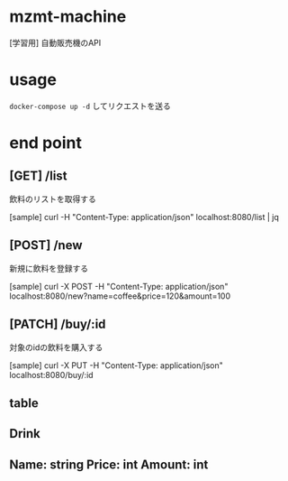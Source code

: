 # mzmt-machine
[学習用] 自動販売機のAPI

# usage

`docker-compose up -d`
してリクエストを送る

# end point

## [GET] /list
飲料のリストを取得する

[sample]
curl -H "Content-Type: application/json" localhost:8080/list | jq

## [POST] /new
新規に飲料を登録する

[sample]
curl -X POST -H "Content-Type: application/json" localhost:8080/new?name=coffee\&price=120\&amount=100

## [PATCH] /buy/:id
対象のidの飲料を購入する

[sample]
curl -X PUT -H "Content-Type: application/json" localhost:8080/buy/:id


## table

Drink
-------------
Name: string
Price: int
Amount: int
-------------
